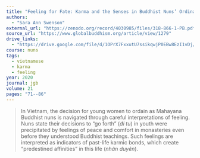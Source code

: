 ```yaml
---
title: "Feeling for Fate: Karma and the Senses in Buddhist Nuns’ Ordination Narratives"
authors:
  - "Sara Ann Swenson" 
external_url: "https://zenodo.org/record/4030985/files/318-866-1-PB.pdf"
source_url: "https://www.globalbuddhism.org/article/view/1279"
drive_links:
  - "https://drive.google.com/file/d/1OPrX7FxxutU7ssikqwjP0EBw8EzI1vDj/view?usp=drivesdk"
course: nuns
tags:
  - vietnamese
  - karma
  - feeling
year: 2020
journal: jgb
volume: 21
pages: "71--86"
---
```


> In Vietnam, the decision for young women to ordain as Mahayana Buddhist nuns is navigated through careful interpretations of feeling. Nuns state their decisions to “go forth” (*đi tu*) in youth were precipitated by feelings of peace and comfort in monasteries even before they understood Buddhist teachings. Such feelings are interpreted as indicators of past-life karmic bonds, which create “predestined affinities” in this life (*nhân duyên*).
